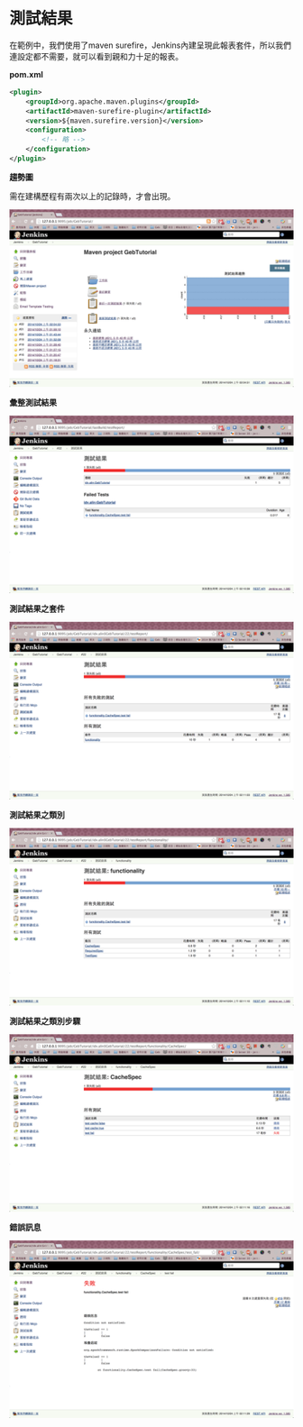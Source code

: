 # 測試結果

在範例中，我們使用了maven surefire，Jenkins內建呈現此報表套件，所以我們連設定都不需要，就可以看到親和力十足的報表。

**pom.xml**

```xml
<plugin>
    <groupId>org.apache.maven.plugins</groupId>
    <artifactId>maven-surefire-plugin</artifactId>
    <version>${maven.surefire.version}</version>
    <configuration>
        <!-- 略 -->
    </configuration>
</plugin>
```

**趨勢圖**

需在建構歷程有兩次以上的記錄時，才會出現。

![趨勢圖](report_trend.png)

**彙整測試結果**

![彙整測試結果](report_summary.png)

**測試結果之套件**

![測試結果之套件](report_test_set.png)

**測試結果之類別**

![測試結果之類別](report_test_case.png)

**測試結果之類別步驟**

![測試結果之類別步驟](report_step.png)

**錯誤訊息**

![錯誤訊息](fail_message.png)
